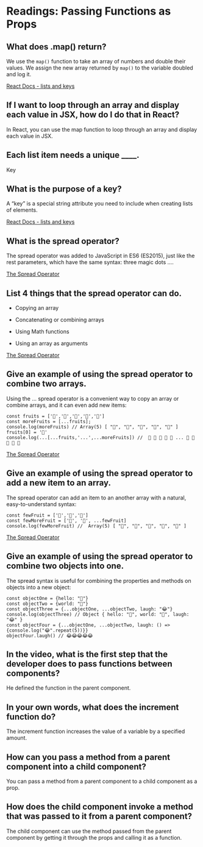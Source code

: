 # Readings: Passing Functions as Props

## What does .map() return?
We use the `map()` function to take an array of numbers and double their values. We assign the new array returned by `map()` to the variable doubled and log it.

[React Docs - lists and keys](https://legacy.reactjs.org/docs/lists-and-keys.html)

## If I want to loop through an array and display each value in JSX, how do I do that in React?

In React, you can use the map function to loop through an array and display each value in JSX.

## Each list item needs a unique ____.

Key

## What is the purpose of a key?

A “key” is a special string attribute you need to include when creating lists of elements. 

[React Docs - lists and keys](https://legacy.reactjs.org/docs/lists-and-keys.html)

## What is the spread operator?

The spread operator was added to JavaScript in ES6 (ES2015), just like the rest parameters, which have the same syntax: three magic dots ….

[The Spread Operator](https://medium.com/coding-at-dawn/how-to-use-the-spread-operator-in-javascript-b9e4a8b06fab)

## List 4 things that the spread operator can do.

- Copying an array
  
- Concatenating or combining arrays
  
- Using Math functions
  
- Using an array as arguments

[The Spread Operator](https://medium.com/coding-at-dawn/how-to-use-the-spread-operator-in-javascript-b9e4a8b06fab)

## Give an example of using the spread operator to combine two arrays.

Using the … spread operator is a convenient way to copy an array or combine arrays, and it can even add new items:

```
const fruits = ['🍏','🍊','🍌','🍉','🍍']
const moreFruits = [...fruits];
console.log(moreFruits) // Array(5) [ "🍏", "🍊", "🍌", "🍉", "🍍" ]
fruits[0] = '🍑'
console.log(...[...fruits,'...',...moreFruits]) //  🍑 🍊 🍌 🍉 🍍 ... 🍏 🍊 🍌 🍉 🍍
```

[The Spread Operator](https://medium.com/coding-at-dawn/how-to-use-the-spread-operator-in-javascript-b9e4a8b06fab)

## Give an example of using the spread operator to add a new item to an array.

The spread operator can add an item to an another array with a natural, easy-to-understand syntax:

```
const fewFruit = ['🍏','🍊','🍌']
const fewMoreFruit = ['🍉', '🍍', ...fewFruit]
console.log(fewMoreFruit) //  Array(5) [ "🍉", "🍍", "🍏", "🍊", "🍌" ]
```

[The Spread Operator](https://medium.com/coding-at-dawn/how-to-use-the-spread-operator-in-javascript-b9e4a8b06fab)

## Give an example of using the spread operator to combine two objects into one.

The spread syntax is useful for combining the properties and methods on objects into a new object:

```
const objectOne = {hello: "🤪"}
const objectTwo = {world: "🐻"}
const objectThree = {...objectOne, ...objectTwo, laugh: "😂"}
console.log(objectThree) // Object { hello: "🤪", world: "🐻", laugh: "😂" }
const objectFour = {...objectOne, ...objectTwo, laugh: () => {console.log("😂".repeat(5))}}
objectFour.laugh() // 😂😂😂😂😂
```

## In the video, what is the first step that the developer does to pass functions between components?

He defined the function in the parent component.

## In your own words, what does the increment function do?

The increment function increases the value of a variable by a specified amount.

## How can you pass a method from a parent component into a child component?

You can pass a method from a parent component to a child component as a prop.

## How does the child component invoke a method that was passed to it from a parent component?

The child component can use the method passed from the parent component by getting it through the props and calling it as a function.

